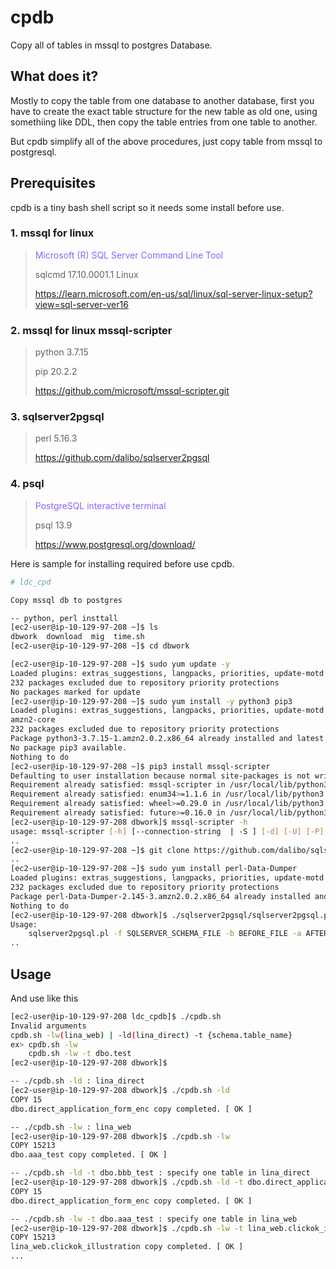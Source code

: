 # cpdb
Copy all of tables in mssql to postgres Database.

## What does it?
Mostly to copy the table from one database to another database, first you have to create the exact table structure for the new table as old one, using somethiing like DDL, then copy the table entries from one table to another.

But cpdb simplify all of the above procedures, just copy table from mssql to postgresql.

## Prerequisites
cpdb is a tiny bash shell script so it needs some install before use.

### 1. mssql for linux
> <span style='color: #9061ff'> Microsoft (R) SQL Server Command Line Tool</spqn>
>
> sqlcmd 17.10.0001.1 Linux
>
> https://learn.microsoft.com/en-us/sql/linux/sql-server-linux-setup?view=sql-server-ver16
>
### 2. mssql for linux mssql-scripter
>
> python 3.7.15
>
> pip 20.2.2
>
> https://github.com/microsoft/mssql-scripter.git

### 3. sqlserver2pgsql
>
> perl 5.16.3
>
> https://github.com/dalibo/sqlserver2pgsql

### 4. psql
> <span style='color: #9061ff'> PostgreSQL interactive terminal </span>
> 
> psql 13.9
>
> https://www.postgresql.org/download/

Here is sample for installing required before use cpdb.

```bash
# ldc_cpd

Copy mssql db to postgres

-- python, perl insttall
[ec2-user@ip-10-129-97-208 ~]$ ls
dbwork  download  mig  time.sh
[ec2-user@ip-10-129-97-208 ~]$ cd dbwork

[ec2-user@ip-10-129-97-208 ~]$ sudo yum update -y
Loaded plugins: extras_suggestions, langpacks, priorities, update-motd
232 packages excluded due to repository priority protections
No packages marked for update
[ec2-user@ip-10-129-97-208 ~]$ sudo yum install -y python3 pip3
Loaded plugins: extras_suggestions, langpacks, priorities, update-motd
amzn2-core                                                                                                                                                                                 | 3.7 kB  00:00:00
232 packages excluded due to repository priority protections
Package python3-3.7.15-1.amzn2.0.2.x86_64 already installed and latest version
No package pip3 available.
Nothing to do
[ec2-user@ip-10-129-97-208 ~]$ pip3 install mssql-scripter
Defaulting to user installation because normal site-packages is not writeable
Requirement already satisfied: mssql-scripter in /usr/local/lib/python3.7/site-packages (1.0.0a23)
Requirement already satisfied: enum34>=1.1.6 in /usr/local/lib/python3.7/site-packages (from mssql-scripter) (1.1.10)
Requirement already satisfied: wheel>=0.29.0 in /usr/local/lib/python3.7/site-packages (from mssql-scripter) (0.38.4)
Requirement already satisfied: future>=0.16.0 in /usr/local/lib/python3.7/site-packages (from mssql-scripter) (0.18.2)
[ec2-user@ip-10-129-97-208 dbwork]$ mssql-scripter -h
usage: mssql-scripter [-h] [--connection-string  | -S ] [-d] [-U] [-P] [-f]
..
[ec2-user@ip-10-129-97-208 ~]$ git clone https://github.com/dalibo/sqlserver2pgsql.git
..
[ec2-user@ip-10-129-97-208 ~]$ sudo yum install perl-Data-Dumper
Loaded plugins: extras_suggestions, langpacks, priorities, update-motd
232 packages excluded due to repository priority protections
Package perl-Data-Dumper-2.145-3.amzn2.0.2.x86_64 already installed and latest version
Nothing to do
[ec2-user@ip-10-129-97-208 dbwork]$ ./sqlserver2pgsql/sqlserver2pgsql.pl -h
Usage:
    sqlserver2pgsql.pl -f SQLSERVER_SCHEMA_FILE -b BEFORE_FILE -a AFTER_FILE -u UNSURE_FILE ... OPTIONS
..
```
## Usage
And use like this
```bash
[ec2-user@ip-10-129-97-208 ldc_cpdb]$ ./cpdb.sh
Invalid arguments
cpdb.sh -lw(lina_web) | -ld(lina_direct) -t {schema.table_name}
ex> cpdb.sh -lw
    cpdb.sh -lw -t dbo.test
[ec2-user@ip-10-129-97-208 dbwork]$

-- ./cpdb.sh -ld : lina_direct
[ec2-user@ip-10-129-97-208 dbwork]$ ./cpdb.sh -ld
COPY 15
dbo.direct_application_form_enc copy completed. [ OK ]

-- ./cpdb.sh -lw : lina_web
[ec2-user@ip-10-129-97-208 dbwork]$ ./cpdb.sh -lw
COPY 15213
dbo.aaa_test copy completed. [ OK ]

-- ./cpdb.sh -ld -t dbo.bbb_test : specify one table in lina_direct
[ec2-user@ip-10-129-97-208 dbwork]$ ./cpdb.sh -ld -t dbo.direct_application_form_enc
COPY 15
dbo.direct_application_form_enc copy completed. [ OK ]

-- ./cpdb.sh -lw -t dbo.aaa_test : specify one table in lina_web
[ec2-user@ip-10-129-97-208 dbwork]$ ./cpdb.sh -lw -t lina_web.clickok_illustration
COPY 15213
lina_web.clickok_illustration copy completed. [ OK ]
...
